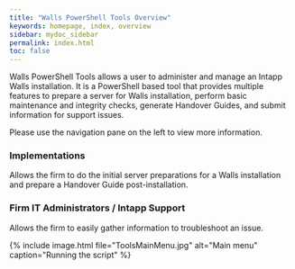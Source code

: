```yaml
---
title: "Walls PowerShell Tools Overview"
keywords: homepage, index, overview
sidebar: mydoc_sidebar
permalink: index.html
toc: false
---
```


Walls PowerShell Tools allows a user to administer and manage an Intapp Walls installation. It is a PowerShell based tool that provides multiple features to prepare a server for Walls installation, perform basic maintenance and integrity checks, generate Handover Guides, and submit information for support issues. 

Please use the navigation pane on the left to view more information. 

### Implementations
Allows the firm to do the initial server preparations for a Walls installation and prepare a Handover Guide post-installation.

### Firm IT Administrators / Intapp Support
Allows the firm to easily gather information to troubleshoot an issue.


{% include image.html file="ToolsMainMenu.jpg" alt="Main menu" caption="Running the script" %}
